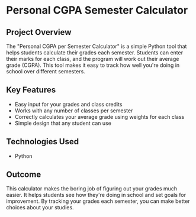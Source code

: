 # Personal CGPA Semester Calculator

## Project Overview
The "Personal CGPA per Semester Calculator" is a simple Python tool that helps students calculate their grades each semester. Students can enter their marks for each class, and the program will work out their average grade (CGPA). This tool makes it easy to track how well you're doing in school over different semesters.

## Key Features
- Easy input for your grades and class credits
- Works with any number of classes per semester
- Correctly calculates your average grade using weights for each class
- Simple design that any student can use

## Technologies Used
- Python

## Outcome
This calculator makes the boring job of figuring out your grades much easier. It helps students see how they're doing in school and set goals for improvement. By tracking your grades each semester, you can make better choices about your studies.
